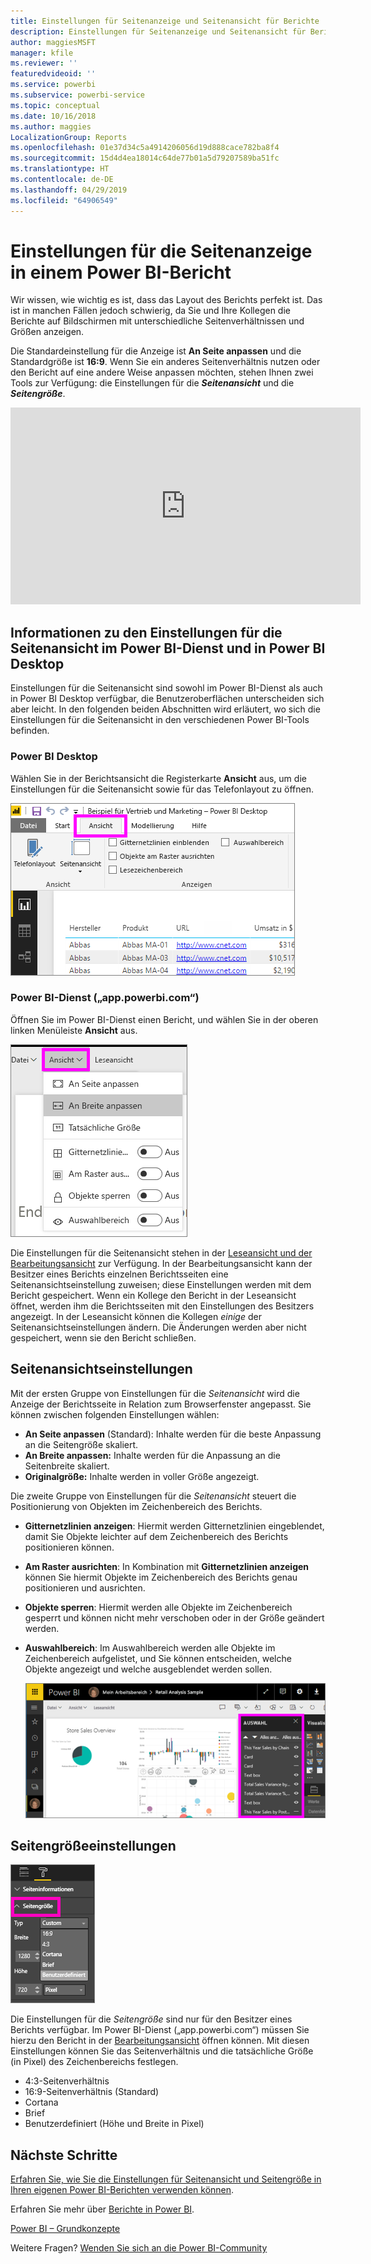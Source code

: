 ```yaml
---
title: Einstellungen für Seitenanzeige und Seitenansicht für Berichte
description: Einstellungen für Seitenanzeige und Seitenansicht für Berichte
author: maggiesMSFT
manager: kfile
ms.reviewer: ''
featuredvideoid: ''
ms.service: powerbi
ms.subservice: powerbi-service
ms.topic: conceptual
ms.date: 10/16/2018
ms.author: maggies
LocalizationGroup: Reports
ms.openlocfilehash: 01e37d34c5a4914206056d19d888cace782ba8f4
ms.sourcegitcommit: 15d4d4ea18014c64de77b01a5d79207589ba51fc
ms.translationtype: HT
ms.contentlocale: de-DE
ms.lasthandoff: 04/29/2019
ms.locfileid: "64906549"
---
```

# <a name="page-display-settings-in-a-power-bi-report"></a>Einstellungen für die Seitenanzeige in einem Power BI-Bericht
Wir wissen, wie wichtig es ist, dass das Layout des Berichts perfekt ist. Das ist in manchen Fällen jedoch schwierig, da Sie und Ihre Kollegen die Berichte auf Bildschirmen mit unterschiedliche Seitenverhältnissen und Größen anzeigen. 

Die Standardeinstellung für die Anzeige ist **An Seite anpassen** und die Standardgröße ist **16:9**. Wenn Sie ein anderes Seitenverhältnis nutzen oder den Bericht auf eine andere Weise anpassen möchten, stehen Ihnen zwei Tools zur Verfügung: die Einstellungen für die ***Seitenansicht*** und die ***Seitengröße***.

<iframe width="560" height="315" src="https://www.youtube.com/embed/5tg-OXzxe2g" frameborder="0" allowfullscreen></iframe>


## <a name="where-to-find-page-view-settings-in-power-bi-service-and-power-bi-desktop"></a>Informationen zu den Einstellungen für die Seitenansicht im Power BI-Dienst und in Power BI Desktop
Einstellungen für die Seitenansicht sind sowohl im Power BI-Dienst als auch in Power BI Desktop verfügbar, die Benutzeroberflächen unterscheiden sich aber leicht. In den folgenden beiden Abschnitten wird erläutert, wo sich die Einstellungen für die Seitenansicht in den verschiedenen Power BI-Tools befinden.

### <a name="in-power-bi-desktop"></a>Power BI Desktop
Wählen Sie in der Berichtsansicht die Registerkarte **Ansicht** aus, um die Einstellungen für die Seitenansicht sowie für das Telefonlayout zu öffnen.

  ![Auswahlbereich](media/power-bi-report-display-settings/power-bi-desktop-view-settings.png)

### <a name="in-power-bi-service-apppowerbicom"></a>Power BI-Dienst („app.powerbi.com“)
Öffnen Sie im Power BI-Dienst einen Bericht, und wählen Sie in der oberen linken Menüleiste **Ansicht** aus.

![](media/power-bi-report-display-settings/power-bi-change-page-view.png)

Die Einstellungen für die Seitenansicht stehen in der [Leseansicht und der Bearbeitungsansicht](consumer/end-user-reading-view.md) zur Verfügung. In der Bearbeitungsansicht kann der Besitzer eines Berichts einzelnen Berichtsseiten eine Seitenansichtseinstellung zuweisen; diese Einstellungen werden mit dem Bericht gespeichert. Wenn ein Kollege den Bericht in der Leseansicht öffnet, werden ihm die Berichtsseiten mit den Einstellungen des Besitzers angezeigt.  In der Leseansicht können die Kollegen *einige* der Seitenansichtseinstellungen ändern. Die Änderungen werden aber nicht gespeichert, wenn sie den Bericht schließen.

##    <a name="page-view-settings"></a>Seitenansichtseinstellungen
Mit der ersten Gruppe von Einstellungen für die *Seitenansicht* wird die Anzeige der Berichtsseite in Relation zum Browserfenster angepasst.  Sie können zwischen folgenden Einstellungen wählen:

* **An Seite anpassen** (Standard): Inhalte werden für die beste Anpassung an die Seitengröße skaliert.
* **An Breite anpassen:** Inhalte werden für die Anpassung an die Seitenbreite skaliert.
* **Originalgröße:** Inhalte werden in voller Größe angezeigt.

Die zweite Gruppe von Einstellungen für die *Seitenansicht* steuert die Positionierung von Objekten im Zeichenbereich des Berichts.

* **Gitternetzlinien anzeigen**: Hiermit werden Gitternetzlinien eingeblendet, damit Sie Objekte leichter auf dem Zeichenbereich des Berichts positionieren können.
* **Am Raster ausrichten**: In Kombination mit **Gitternetzlinien anzeigen** können Sie hiermit Objekte im Zeichenbereich des Berichts genau positionieren und ausrichten. 
* **Objekte sperren**: Hiermit werden alle Objekte im Zeichenbereich gesperrt und können nicht mehr verschoben oder in der Größe geändert werden.
* **Auswahlbereich**: Im Auswahlbereich werden alle Objekte im Zeichenbereich aufgelistet, und Sie können entscheiden, welche Objekte angezeigt und welche ausgeblendet werden sollen.

    ![Auswahlbereich](media/power-bi-report-display-settings/power-bi-selection-pane.png)



## <a name="page-size-settings"></a>Seitengrößeeinstellungen
![](media/power-bi-report-display-settings/power-bi--page-size.png)

Die Einstellungen für die *Seitengröße* sind nur für den Besitzer eines Berichts verfügbar. Im Power BI-Dienst („app.powerbi.com“) müssen Sie hierzu den Bericht in der [Bearbeitungsansicht](consumer/end-user-reading-view.md) öffnen können. Mit diesen Einstellungen können Sie das Seitenverhältnis und die tatsächliche Größe (in Pixel) des Zeichenbereichs festlegen.   

* 4:3-Seitenverhältnis
* 16:9-Seitenverhältnis (Standard)
* Cortana
* Brief
* Benutzerdefiniert (Höhe und Breite in Pixel)

## <a name="next-steps"></a>Nächste Schritte
[Erfahren Sie, wie Sie die Einstellungen für Seitenansicht und Seitengröße in Ihren eigenen Power BI-Berichten verwenden können](consumer/end-user-report-view.md).

Erfahren Sie mehr über [Berichte in Power BI](consumer/end-user-reports.md).

[Power BI – Grundkonzepte](consumer/end-user-basic-concepts.md)

Weitere Fragen? [Wenden Sie sich an die Power BI-Community](http://community.powerbi.com/)

